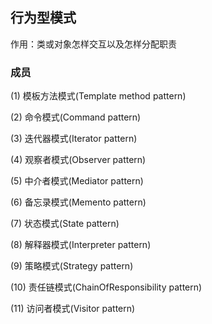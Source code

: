 ## 行为型模式

作用：类或对象怎样交互以及怎样分配职责

### 成员

(1) 模板方法模式(Template method pattern)

(2) 命令模式(Command pattern)

(3) 迭代器模式(Iterator pattern)

(4) 观察者模式(Observer pattern)

(5) 中介者模式(Mediator pattern)

(6) 备忘录模式(Memento pattern)

(7) 状态模式(State pattern)

(8) 解释器模式(Interpreter pattern)

(9) 策略模式(Strategy pattern)

(10) 责任链模式(ChainOfResponsibility pattern)

(11) 访问者模式(Visitor pattern)